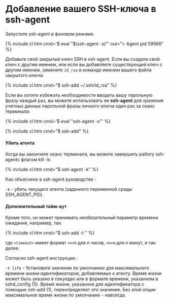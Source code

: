 # Добавление вашего SSH-ключа в ssh-agent

Запустите ssh-agent в фоновом режиме.

{% include cl.htm cmd='$ eval "$(ssh-agent -s)"'
out="> Agent pid 59566" %}

Добавьте свой закрытый ключ SSH в ssh-agent. Если вы создали свой ключ с другим именем, или если вы добавляете существующий ключ с другим именем, замените `id_rsa` в команде именем вашего файла закрытого ключа:

{% include cl.htm cmd="$ ssh-add ~/.ssh/id_rsa" %}

Если вы хотите избежать необходимости вводить вашу парольную фразу каждый раз, вы можете использовать ее **ssh-agent** для хранения учетных данных парольной фразы личного ключа один раз за сеанс терминала:

{% include cl.htm cmd='$ eval "ssh-agent -s"' %}

{% include cl.htm cmd="$ ssh-add" %}


#### Убить агента

Когда вы закончите сеанс терминала, вы можете завершить работу ssh-agentс флагом kill -k:

{% include cl.htm cmd="$ ssh-agent -k" %}

Как объяснено в ssh-agent руководстве :

`-k` - убить текущего агента (заданного переменной среды SSH_AGENT_PID).


#### Дополнительный тайм-аут

Кроме того, он может принимать необязательный параметр времени ожидания, например, так:

{% include cl.htm cmd="$ ssh-add -t <timeout>" %}

где `<timeout>` имеет формат `<n>h` для _n_ часов, `<n>m` для _n_ минут, и так далее.

Согласно ssh-agent инструкции :

`-t life` - Установите значение по умолчанию для максимального времени жизни идентификаторов, добавляемых к агенту. Время жизни может быть указано в секундах или в формате времени, указанном в sshd_config (5). Время жизни, указанное для идентификатора с помощью ssh-add (1), переопределяет это значение. Без этой опции максимальное время жизни по умолчанию - навсегда.

